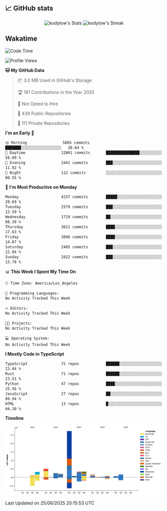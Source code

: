 ## 📈 GitHub stats
<!--START_SECTION:github-->
<div class="badges-githubstats">
  <p align="center">
    <img src="https://github-readme-stats.vercel.app/api?username=kodylow&theme=tokyonight&show_icons=true&hide_border=true&count_private=true" alt="kodylow's Stats" height="165">
    <img src="https://github-readme-streak-stats.herokuapp.com/?user=kodylow&theme=tokyonight&hide_border=true" alt="kodylow's Streak" height="165">
  </p>
</div>
<!--END_SECTION:github-->

## Wakatime 
<!--START_SECTION:waka-->
![Code Time](http://img.shields.io/badge/Code%20Time-1%2C294%20hrs%2031%20mins-blue)

![Profile Views](http://img.shields.io/badge/Profile%20Views-1-blue)

**🐱 My GitHub Data** 

> 📦 3.0 MB Used in GitHub's Storage 
 > 
> 🏆 161 Contributions in the Year 2025
 > 
> 🚫 Not Opted to Hire
 > 
> 📜 439 Public Repositories 
 > 
> 🔑 111 Private Repositories 
 > 
**I'm an Early 🐤** 

```text
🌞 Morning                5865 commits        ███████░░░░░░░░░░░░░░░░░░   28.64 % 
🌆 Daytime                12061 commits       ███████████████░░░░░░░░░░   58.89 % 
🌃 Evening                2441 commits        ███░░░░░░░░░░░░░░░░░░░░░░   11.92 % 
🌙 Night                  112 commits         ░░░░░░░░░░░░░░░░░░░░░░░░░   00.55 % 
```
📅 **I'm Most Productive on Monday** 

```text
Monday                   4237 commits        █████░░░░░░░░░░░░░░░░░░░░   20.69 % 
Tuesday                  2579 commits        ███░░░░░░░░░░░░░░░░░░░░░░   12.59 % 
Wednesday                1719 commits        ██░░░░░░░░░░░░░░░░░░░░░░░   08.39 % 
Thursday                 3611 commits        ████░░░░░░░░░░░░░░░░░░░░░   17.63 % 
Friday                   3046 commits        ████░░░░░░░░░░░░░░░░░░░░░   14.87 % 
Saturday                 2465 commits        ███░░░░░░░░░░░░░░░░░░░░░░   12.04 % 
Sunday                   2822 commits        ███░░░░░░░░░░░░░░░░░░░░░░   13.78 % 
```


📊 **This Week I Spent My Time On** 

```text
🕑︎ Time Zone: America/Los_Angeles

💬 Programming Languages: 
No Activity Tracked This Week

🔥 Editors: 
No Activity Tracked This Week

🐱‍💻 Projects: 
No Activity Tracked This Week

💻 Operating System: 
No Activity Tracked This Week
```

**I Mostly Code in TypeScript** 

```text
TypeScript               72 repos            ██████░░░░░░░░░░░░░░░░░░░   23.84 % 
Rust                     71 repos            ██████░░░░░░░░░░░░░░░░░░░   23.51 % 
Python                   47 repos            ████░░░░░░░░░░░░░░░░░░░░░   15.56 % 
JavaScript               27 repos            ██░░░░░░░░░░░░░░░░░░░░░░░   08.94 % 
HTML                     13 repos            █░░░░░░░░░░░░░░░░░░░░░░░░   04.30 % 
```



**Timeline**

![Lines of Code chart](https://raw.githubusercontent.com/Kodylow/Kodylow/master/assets/bar_graph.png)


 Last Updated on 25/06/2025 20:15:53 UTC
<!--END_SECTION:waka-->
